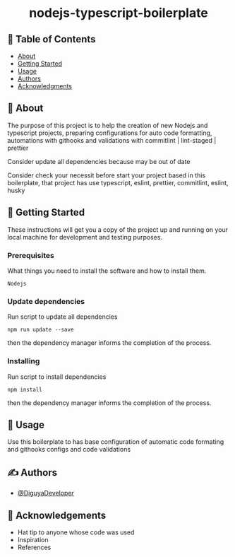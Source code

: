 <h1 align="center">nodejs-typescript-boilerplate</h1>

## 📝 Table of Contents

- [About](#about)
- [Getting Started](#getting_started)
- [Usage](#usage)
- [Authors](#authors)
- [Acknowledgments](#acknowledgement)

## 🧐 About <a name = "about"></a>

The purpose of this project is to help the creation of new Nodejs and typescript projects, preparing configurations for auto code formatting, automations with githooks and validations with commitlint | lint-staged | prettier

Consider update all dependencies because may be out of date

Consider check your necessit before start your project based in this boilerplate, that project has use typescript, eslint, prettier, commitlint, eslint, husky

## 🏁 Getting Started <a name = "getting_started"></a>

These instructions will get you a copy of the project up and running on your local machine for development and testing purposes.

### Prerequisites

What things you need to install the software and how to install them.

```
Nodejs
```

### Update dependencies

Run script to update all dependencies

```
npm run update --save
```

then the dependency manager informs the completion of the process.

### Installing

Run script to install dependencies

```
npm install
```

then the dependency manager informs the completion of the process.

## 🎈 Usage <a name="usage"></a>

Use this boilerplate to has base configuration of automatic code formating and githooks configs and code validations

## ✍️ Authors <a name = "authors"></a>

- [@DiguyaDeveloper](https://github.com/DiguyaDeveloper)

## 🎉 Acknowledgements <a name = "acknowledgement"></a>

- Hat tip to anyone whose code was used
- Inspiration
- References
